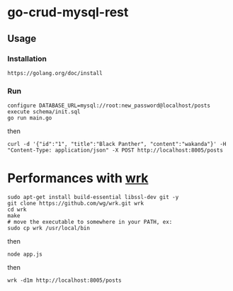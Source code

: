 # go-crud-mysql-rest

## Usage

### Installation 
    https://golang.org/doc/install
### Run
    configure DATABASE_URL=mysql://root:new_password@localhost/posts
    execute schema/init.sql
    go run main.go
then

    curl -d '{"id":"1", "title":"Black Panther", "content":"wakanda"}' -H "Content-Type: application/json" -X POST http://localhost:8005/posts
    
# Performances with [wrk](https://github.com/wg/wrk)

    sudo apt-get install build-essential libssl-dev git -y
    git clone https://github.com/wg/wrk.git wrk
    cd wrk
    make
    # move the executable to somewhere in your PATH, ex:
    sudo cp wrk /usr/local/bin
then

    node app.js

then

    wrk -d1m http://localhost:8005/posts
